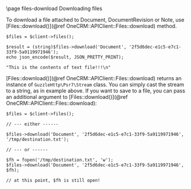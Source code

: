 \page files-download Downloading files

To download a file attached to Document, DocumentRevision or Note, 
use [Files::download()](@ref OneCRM::APIClient::Files::download) method.

~~~~~~~~~~~~~{.php}
$files = $client->files();

$result = (string)$files->download('Document', '2f5d6dec-e1c5-e7c1-33f9-5a9119971946');
echo json_encode($result, JSON_PRETTY_PRINT);
~~~~~~~~~~~~~

```
"This is the contents of text file!!!\n"
```

[Files::download()](@ref OneCRM::APIClient::Files::download) returns an instance of
`GuzzleHttp\Psr7\Stream` class. You can simply cast the stream to a string, as in
example above. If you want to save to a file, you can pass an additional argument to
[Files::download()](@ref OneCRM::APIClient::Files::download):


~~~~~~~~~~~~~{.php}
$files = $client->files();

// --- either ------

$files->download('Document', '2f5d6dec-e1c5-e7c1-33f9-5a9119971946', '/tmp/destination.txt');

// --- or ------

$fh = fopen('/tmp/destination.txt', 'w');
$files->download('Document', '2f5d6dec-e1c5-e7c1-33f9-5a9119971946', $fh);

// at this point, $fh is still open!
~~~~~~~~~~~~~

